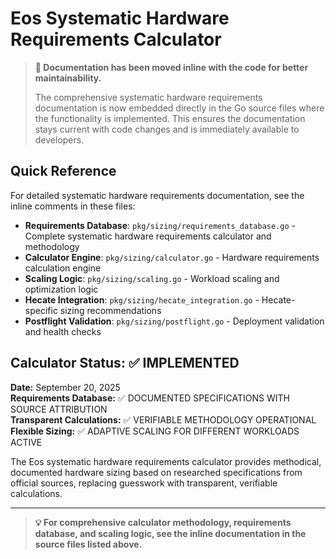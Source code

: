 # Eos Systematic Hardware Requirements Calculator

> **📝 Documentation has been moved inline with the code for better maintainability.**
> 
> The comprehensive systematic hardware requirements documentation is now embedded directly in the Go source files where the functionality is implemented. This ensures the documentation stays current with code changes and is immediately available to developers.

## Quick Reference

For detailed systematic hardware requirements documentation, see the inline comments in these files:

- **Requirements Database**: `pkg/sizing/requirements_database.go` - Complete systematic hardware requirements calculator and methodology
- **Calculator Engine**: `pkg/sizing/calculator.go` - Hardware requirements calculation engine
- **Scaling Logic**: `pkg/sizing/scaling.go` - Workload scaling and optimization logic
- **Hecate Integration**: `pkg/sizing/hecate_integration.go` - Hecate-specific sizing recommendations
- **Postflight Validation**: `pkg/sizing/postflight.go` - Deployment validation and health checks

## Calculator Status: ✅ IMPLEMENTED

**Date:** September 20, 2025  
**Requirements Database:** ✅ DOCUMENTED SPECIFICATIONS WITH SOURCE ATTRIBUTION  
**Transparent Calculations:** ✅ VERIFIABLE METHODOLOGY OPERATIONAL  
**Flexible Sizing:** ✅ ADAPTIVE SCALING FOR DIFFERENT WORKLOADS ACTIVE

The Eos systematic hardware requirements calculator provides methodical, documented hardware sizing based on researched specifications from official sources, replacing guesswork with transparent, verifiable calculations.

---

> **💡 For comprehensive calculator methodology, requirements database, and scaling logic, see the inline documentation in the source files listed above.**
